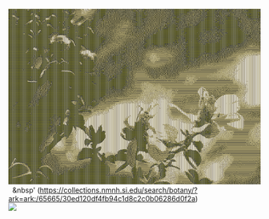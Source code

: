 <img src="covillea.png">&nbsp;&nbsp;&nbsp'&nbsp;(https://collections.nmnh.si.edu/search/botany/?ark=ark:/65665/30ed120df4fb94c1d8c2c0b06286d0f2a)</img><br>
<img src="PROJECT_REDLINE.GIF" width="528"></img>
